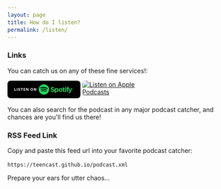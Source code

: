 ```yaml
---
layout: page
title: How do I listen?
permalink: /listen/
---
```


### Links

You can catch us on any of these fine services!:

<a href="https://open.spotify.com/show/7L6wcwJasLRRtviTspKHlZ" style="display: inline-block; overflow: hidden; border-radius: 6px; width: 165px; height: 40px;"><img src="https://github.com/teencast/teencast.github.io/raw/main/images/spotbadge.png" alt="Listen on Spotify" style="border-radius: 6px; width: 165px; height: 40px;"></a>
<a href="https://podcasts.apple.com/us/podcast/the-r-teenagers-teencast/id1558379661?itsct=podcast_box&amp;itscg=30200" style="display: inline-block; overflow: hidden; border-radius: 6px; width: 165px; height: 40px;"><img src="https://tools.applemediaservices.com/api/badges/listen-on-apple-podcasts/badge/en-us?size=250x83&amp;releaseDate=1609540200&h=853c1489fbd36d3fa4baecf33acb67f9" alt="Listen on Apple Podcasts" style="border-radius: 6px; width: 165px; height: 40px;"></a>

You can also search for the podcast in any major podcast catcher, and chances are you'll find us there!

### RSS Feed Link

Copy and paste this feed url into your favorite podcast catcher:

`https://teencast.github.io/podcast.xml`


Prepare your ears for utter chaos...